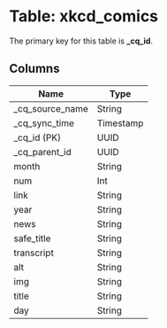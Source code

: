 # Table: xkcd_comics

The primary key for this table is **_cq_id**.

## Columns

| Name          | Type          |
| ------------- | ------------- |
|_cq_source_name|String|
|_cq_sync_time|Timestamp|
|_cq_id (PK)|UUID|
|_cq_parent_id|UUID|
|month|String|
|num|Int|
|link|String|
|year|String|
|news|String|
|safe_title|String|
|transcript|String|
|alt|String|
|img|String|
|title|String|
|day|String|